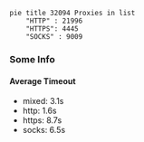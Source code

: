 
```mermaid
pie title 32094 Proxies in list
    "HTTP" : 21996
    "HTTPS": 4445
    "SOCKS" : 9009
```

### Some Info
#### Average Timeout

- mixed: 3.1s
- http: 1.6s
- https: 8.7s
- socks: 6.5s